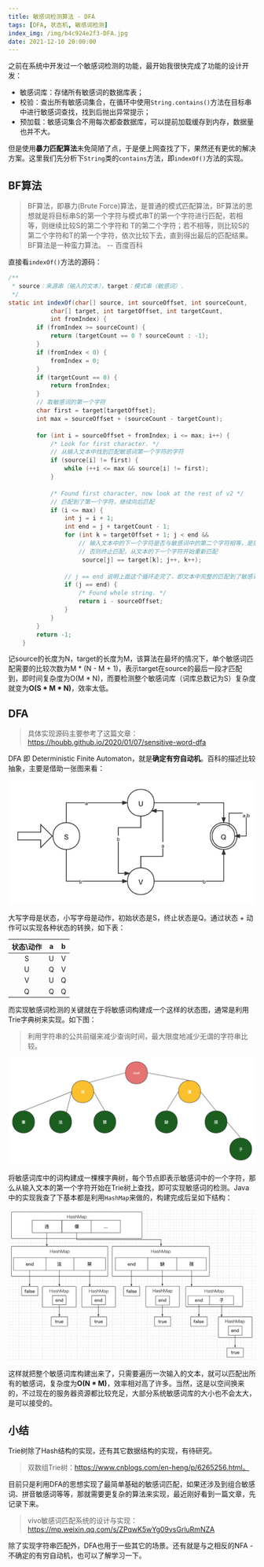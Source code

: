 ```yaml
---
title: 敏感词检测算法 - DFA
tags: [DFA, 状态机, 敏感词检测]
index_img: /img/b4c924e2f3-DFA.jpg
date: 2021-12-10 20:00:00
---
```




之前在系统中开发过一个敏感词检测的功能，最开始我很快完成了功能的设计开发：

- 敏感词库：存储所有敏感词的数据库表；
- 校验：查出所有敏感词集合，在循环中使用`String.contains()`方法在目标串中进行敏感词查找，找到后抛出异常提示；
- 预加载：敏感词集合不用每次都查数据库，可以提前加载缓存到内存，数据量也并不大。

但是使用**暴力匹配算法**未免简陋了点，于是便上网查找了下，果然还有更优的解决方案。这里我们先分析下`String`类的`contains`方法，即`indexOf()`方法的实现。

## BF算法

> BF算法，即暴力(Brute Force)算法，是普通的模式匹配算法，BF算法的思想就是将目标串S的第一个字符与模式串T的第一个字符进行匹配，若相等，则继续比较S的第二个字符和 T的第二个字符；若不相等，则比较S的第二个字符和T的第一个字符，依次比较下去，直到得出最后的匹配结果。BF算法是一种蛮力算法。		-- 百度百科

直接看`indexOf()`方法的源码：

```java
/**
 * source：来源串（输入的文本），target：模式串（敏感词）.
 */
static int indexOf(char[] source, int sourceOffset, int sourceCount,
            char[] target, int targetOffset, int targetCount,
            int fromIndex) {
        if (fromIndex >= sourceCount) {
            return (targetCount == 0 ? sourceCount : -1);
        }
        if (fromIndex < 0) {
            fromIndex = 0;
        }
        if (targetCount == 0) {
            return fromIndex;
        }
		// 取敏感词的第一个字符
        char first = target[targetOffset];
        int max = sourceOffset + (sourceCount - targetCount);

        for (int i = sourceOffset + fromIndex; i <= max; i++) {
            /* Look for first character. */
	    	// 从输入文本中找到匹配敏感词第一个字符的字符
            if (source[i] != first) {
                while (++i <= max && source[i] != first);
            }

            /* Found first character, now look at the rest of v2 */
	    	// 匹配到了第一个字符，继续向后匹配
            if (i <= max) {
                int j = i + 1;
                int end = j + targetCount - 1;
                for (int k = targetOffset + 1; j < end &&
		    		// 输入文本中的下一个字符是否与敏感词中的第二个字符相等，是则继续匹配
		    		// 否则终止匹配，从文本的下一个字符开始重新匹配
                     source[j] == target[k]; j++, k++);
              	
              	// j == end 说明上面这个循环走完了，即文本中完整的匹配到了敏感词，返回匹配的第一个字符处的index，代表成功
                if (j == end) {
                    /* Found whole string. */
                    return i - sourceOffset;
                }
            }
        }
        return -1;
    }
```

记source的长度为N，target的长度为M，该算法在最坏的情况下，单个敏感词匹配需要的比较次数为M * (N - M + 1)，表示target在source的最后一段才匹配到，即时间复杂度为O(M * N)，而要检测整个敏感词库（词库总数记为S）复杂度就变为**O(S * M * N)**，效率太低。

## DFA

> 具体实现源码主要参考了这篇文章：https://houbb.github.io/2020/01/07/sensitive-word-dfa

DFA 即 Deterministic Finite Automaton，就是**确定有穷自动机**。百科的描述比较抽象，主要是借助一张图来看：

![DFA](/img/DFA.png)

大写字母是状态，小写字母是动作，初始状态是S，终止状态是Q。通过状态 + 动作可以实现各种状态的转换，如下表：


| 状态\动作 | a | b |
| :-: | :-: | :-: |
| S         | U    | V    |
| U         | Q    | V    |
| V         | U    | Q    |
| Q         | Q    | Q    |

而实现敏感词检测的关键就在于将敏感词构建成一个这样的状态图，通常是利用Trie字典树来实现。如下图：

> 利用字符串的公共前缀来减少查询时间，最大限度地减少无谓的字符串比较。

![敏感词Trie树](/img/敏感词Trie树.png)

将敏感词库中的词构建成一棵棵字典树，每个节点即表示敏感词中的一个字符，那么从输入文本的第一个字符开始在Trie树上查找，即可实现敏感词的检测。Java中的实现我查了下基本都是利用`HashMap`来做的，构建完成后呈如下结构：

![HashMap实现Trie树](/img/HashMap实现Trie树.png)

这样就把整个敏感词库构建出来了，只需要遍历一次输入的文本，就可以匹配出所有的敏感词，复杂度为**O(N * M)**，效率相对高了许多。当然，这是以空间换来的，不过现在的服务器资源都比较充足，大部分系统敏感词库的大小也不会太大，是可以接受的。

## 小结

Trie树除了Hash结构的实现，还有其它数据结构的实现，有待研究。

> 双数组Trie树：https://www.cnblogs.com/en-heng/p/6265256.html。



目前只是利用DFA的思想实现了最简单基础的敏感词匹配，如果还涉及到组合敏感词、拼音敏感词等等，那就需要更复杂的算法来实现，最近刚好看到一篇文章，先记录下来。

> vivo敏感词匹配系统的设计与实现：https://mp.weixin.qq.com/s/ZPqwK5wYg09vsGrluRmNZA



除了实现字符串匹配外，DFA也用于一些其它的场景。还有就是与之相反的NFA - 不确定的有穷自动机，也可以了解学习一下。
